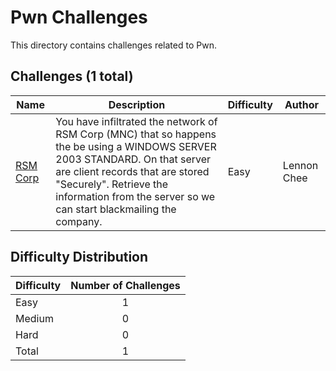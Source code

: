 # Pwn Challenges
This directory contains challenges related to Pwn.

## Challenges (1 total)
| Name | Description | Difficulty | Author |
| ---- | ----------- | ---------- | ------ |
| [RSM Corp](<../RSM Corp>) | You have infiltrated the network of RSM Corp (MNC) that so happens the be using a WINDOWS SERVER 2003 STANDARD. On that server are client records that are stored "Securely". Retrieve the information from the server so we can start blackmailing the company. | Easy | Lennon Chee |

## Difficulty Distribution
| Difficulty | Number of Challenges |
| ---------- |:--------------------:|
| Easy | 1 |
| Medium | 0 |
| Hard | 0 |
| Total | 1 |
